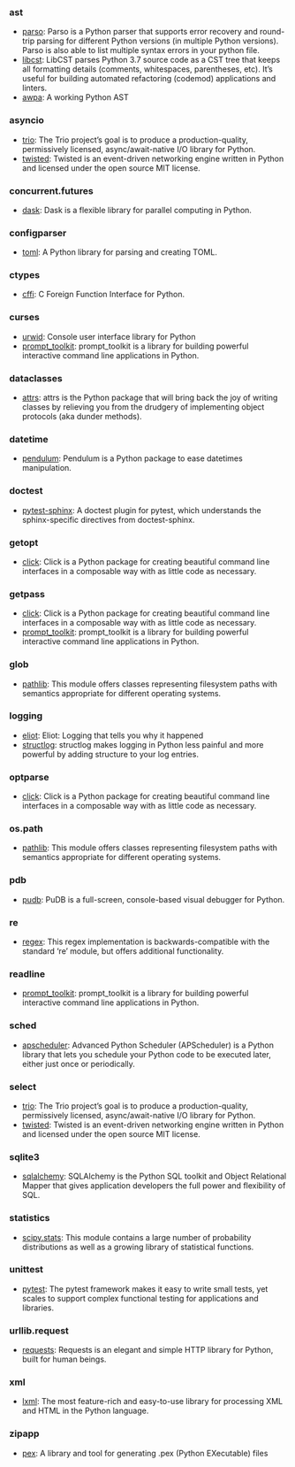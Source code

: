 ### ast
- [parso](https://parso.readthedocs.io/en/latest/): Parso is a Python parser that supports error recovery and round-trip parsing for different Python versions (in multiple Python versions). Parso is also able to list multiple syntax errors in your python file. 
- [libcst](https://libcst.readthedocs.io/en/latest/): LibCST parses Python 3.7 source code as a CST tree that keeps all formatting details (comments, whitespaces, parentheses, etc). It’s useful for building automated refactoring (codemod) applications and linters. 
- [awpa](https://github.com/pyga/awpa): A working Python AST 

### asyncio
- [trio](https://trio.readthedocs.io/en/stable/): The Trio project’s goal is to produce a production-quality, permissively licensed, async/await-native I/O library for Python. 
- [twisted](https://twistedmatrix.com/trac/): Twisted is an event-driven networking engine written in Python and licensed under the open source ​MIT license. 

### concurrent.futures
- [dask](https://dask.readthedocs.io/en/latest/): Dask is a flexible library for parallel computing in Python. 

### configparser
- [toml](https://pypi.org/project/toml/): A Python library for parsing and creating TOML. 

### ctypes
- [cffi](https://cffi.readthedocs.io/en/latest/): C Foreign Function Interface for Python. 

### curses
- [urwid](http://urwid.org/): Console user interface library for Python 
- [prompt_toolkit](https://github.com/prompt-toolkit/python-prompt-toolkit/): prompt_toolkit is a library for building powerful interactive command line applications in Python. 

### dataclasses
- [attrs](http://www.attrs.org/en/stable/): attrs is the Python package that will bring back the joy of writing classes by relieving you from the drudgery of implementing object protocols (aka dunder methods). 

### datetime
- [pendulum](https://pendulum.eustace.io): Pendulum is a Python package to ease datetimes manipulation. 

### doctest
- [pytest-sphinx](https://github.com/thisch/pytest-sphinx): A doctest plugin for pytest, which understands the sphinx-specific directives from doctest-sphinx. 

### getopt
- [click](https://click.palletsprojects.com/en/7.x/): Click is a Python package for creating beautiful command line interfaces in a composable way with as little code as necessary. 

### getpass
- [click](https://click.palletsprojects.com/en/7.x/): Click is a Python package for creating beautiful command line interfaces in a composable way with as little code as necessary. 
- [prompt_toolkit](https://github.com/prompt-toolkit/python-prompt-toolkit/): prompt_toolkit is a library for building powerful interactive command line applications in Python. 

### glob
- [pathlib](https://docs.python.org/3/library/pathlib.html): This module offers classes representing filesystem paths with semantics appropriate for different operating systems. 

### logging
- [eliot](https://eliot.readthedocs.io/en/stable/): Eliot: Logging that tells you why it happened 
- [structlog](http://www.structlog.org/en/stable/): structlog makes logging in Python less painful and more powerful by adding structure to your log entries. 

### optparse
- [click](https://click.palletsprojects.com/en/7.x/): Click is a Python package for creating beautiful command line interfaces in a composable way with as little code as necessary. 

### os.path
- [pathlib](https://docs.python.org/3/library/pathlib.html): This module offers classes representing filesystem paths with semantics appropriate for different operating systems. 

### pdb
- [pudb](https://github.com/inducer/pudb): PuDB is a full-screen, console-based visual debugger for Python. 

### re
- [regex](https://pypi.org/project/regex/): This regex implementation is backwards-compatible with the standard ‘re’ module, but offers additional functionality. 

### readline
- [prompt_toolkit](https://github.com/prompt-toolkit/python-prompt-toolkit/): prompt_toolkit is a library for building powerful interactive command line applications in Python. 

### sched
- [apscheduler](https://apscheduler.readthedocs.io/en/latest/): Advanced Python Scheduler (APScheduler) is a Python library that lets you schedule your Python code to be executed later, either just once or periodically. 

### select
- [trio](https://trio.readthedocs.io/en/stable/): The Trio project’s goal is to produce a production-quality, permissively licensed, async/await-native I/O library for Python. 
- [twisted](https://twistedmatrix.com/trac/): Twisted is an event-driven networking engine written in Python and licensed under the open source ​MIT license. 

### sqlite3
- [sqlalchemy](https://www.sqlalchemy.org/): SQLAlchemy is the Python SQL toolkit and Object Relational Mapper that gives application developers the full power and flexibility of SQL. 

### statistics
- [scipy.stats](https://docs.scipy.org/doc/scipy/reference/stats.html): This module contains a large number of probability distributions as well as a growing library of statistical functions. 

### unittest
- [pytest](https://pytest.org/en/latest/): The pytest framework makes it easy to write small tests, yet scales to support complex functional testing for applications and libraries. 

### urllib.request
- [requests](https://python-requests.org/en/master/): Requests is an elegant and simple HTTP library for Python, built for human beings. 

### xml
- [lxml](https://pypi.org/project/lxml/): The most feature-rich and easy-to-use library for processing XML and HTML in the Python language. 

### zipapp
- [pex](https://github.com/pantsbuild/pex/): A library and tool for generating .pex (Python EXecutable) files 
